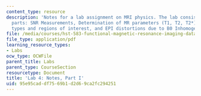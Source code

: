 ```yaml
---
content_type: resource
description: 'Notes for a lab assignment on MRI physics. The lab consists of three
  parts: SNR Measurements, Determination of MR parameters (T1, T2, T2*) across tissue
  types and regions of interest, and EPI distortions due to B0 Inhomogeneity.'
file: /media/courses/hst-583-functional-magnetic-resonance-imaging-data-acquisition-and-analysis-fall-2008/95e95caddf7569b1d2d69ca2fc294251_lab4a_notes_rg.pdf
file_type: application/pdf
learning_resource_types:
- Labs
ocw_type: OCWFile
parent_title: Labs
parent_type: CourseSection
resourcetype: Document
title: 'Lab 4: Notes, Part I'
uid: 95e95cad-df75-69b1-d2d6-9ca2fc294251
---
```

